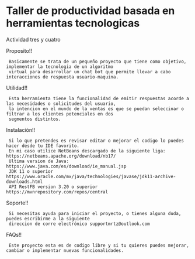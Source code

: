 # Taller de productividad basada en herramientas tecnologicas
 Actividad tres y cuatro

Proposito!!
     
     Basicamente se trata de un pequeño proyecto que tiene como objetivo, implementar la tecnologia de un algoritmo 
     virtual para desarrollar un chat bot que permite llevar a cabo interacciones de respuesta usuario-maquina.
     
Utilidad!!
     
     Esta herramienta tiene la funcionalidad de emitir respuestas acorde a las necesidades o solicitudes del usuario, 
     la intencion en el mundo de la ventas es que se puedan seleccinar o filtrar a los clientes potenciales en dos 
     segmentos distintos. 
     
Instalación!!

     Si lo que pretendes es revisar editar o mejorar el codigo lo puedes hacer desde tu IDE favorito. 
     En mi caso utilice NetBeans descargado de la siguiente liga: https://netbeans.apache.org/download/nb17/
     Ultima version de Java: https://www.java.com/es/download/ie_manual.jsp
     JDK 11 o superior https://www.oracle.com/mx/java/technologies/javase/jdk11-archive-downloads.html
     API RestFB version 3.20 o superior https://mvnrepository.com/repos/central
     
Soporte!!
 
     Si necesitas ayuda para iniciar el proyecto, o tienes alguna duda, puedes escribirme a la siguiente 
     direccion de corre electrónico supportmrtz@outlook.com
     
FAQs!!

     Este proyecto esta es de codigo libre y si tu quieres puedes mejorar, cambiar o implementar nuevas funcionalidades.
